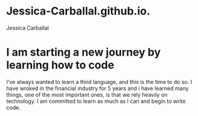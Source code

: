 # Jessica-Carballal.github.io.
<!Doc type html>
<htlml>
<head.
<title> Jessica Carballal
<head>
<body>
<h1> I am starting a new journey by learning how to code </h1>
<p> I've always wanted to learn a third language, and this is the time to do so. I have wroked in the financial industry for 5 years and i have learned many things, one of the most important ones, is that we rely heavily on technology.
  <imgsrc=1391829_10151908958578374_1924369590_n.jpg />
I am committed to learn as much as I can and begin to write code. </p>
</body>
</html>
